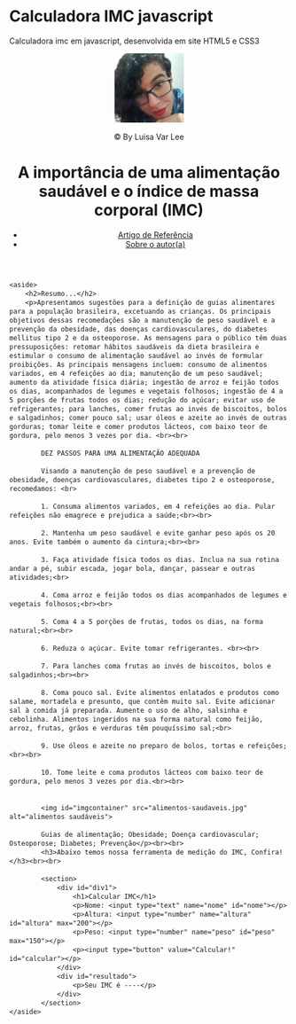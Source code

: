 # Calculadora IMC javascript
 Calculadora imc em javascript, desenvolvida em site HTML5 e CSS3

<!DOCTYPE html>
<html lang="pt-br">
<head>
    <meta charset="UTF-8">
    <meta http-equiv="X-UA-Compatible" content="IE=edge">
    <meta name="viewport" content="width=device-width, initial-scale=1.0">
    <title>IMC e Saúde</title>
    <link rel="stylesheet" href="estilo.css">
    <script src="javascript.js"></script>
</head>
<body>
    <header>
        <img id="imagem" src="logo.png" alt="Luisa img">
        <p id="imglegenda">&copy; By Luisa Var Lee</p>
        <div id="containerMenu">
            <h1 id="tituloheader">A importância de uma alimentação saudável e o índice de massa corporal (IMC) </h1>
        <nav id="menu" type="content">
            <ul id="lista">
                <li><a href="https://www.scielo.br/j/abem/a/vvvr8GQ3xwMJThHrXQW4jSj/?lang=pt" target="_blank">Artigo de Referência</a></li>
                <li><a href="index (2).html" target="_blank">Sobre o autor(a)</a></li>
            </ul>
        </nav>
        </div>
    </header>

    <aside>
        <h2>Resumo...</h2>
        <p>Apresentamos sugestões para a definição de guias alimentares para a população brasileira, excetuando as crianças. Os principais objetivos dessas recomedações são a manutenção de peso saudável e a prevenção da obesidade, das doenças cardiovasculares, do diabetes mellitus tipo 2 e da osteoporose. As mensagens para o público têm duas pressuposições: retomar hábitos saudáveis da dieta brasileira e estimular o consumo de alimentação saudável ao invés de formular proibições. As principais mensagens incluem: consumo de alimentos variados, em 4 refeições ao dia; manutenção de um peso saudável; aumento da atividade física diária; ingestão de arroz e feijão todos os dias, acompanhados de legumes e vegetais folhosos; ingestão de 4 a 5 porções de frutas todos os dias; redução do açúcar; evitar uso de refrigerantes; para lanches, comer frutas ao invés de biscoitos, bolos e salgadinhos; comer pouco sal; usar óleos e azeite ao invés de outras gorduras; tomar leite e comer produtos lácteos, com baixo teor de gordura, pelo menos 3 vezes por dia. <br><br>
            
            DEZ PASSOS PARA UMA ALIMENTAÇÃO ADEQUADA

            Visando a manutenção de peso saudável e a prevenção de obesidade, doenças cardiovasculares, diabetes tipo 2 e osteoporose, recomedamos: <br>
            
            1. Consuma alimentos variados, em 4 refeições ao dia. Pular refeições não emagrece e prejudica a saúde;<br><br>
            
            2. Mantenha um peso saudável e evite ganhar peso após os 20 anos. Evite também o aumento da cintura;<br><br>
            
            3. Faça atividade física todos os dias. Inclua na sua rotina andar a pé, subir escada, jogar bola, dançar, passear e outras atividades;<br>
            
            4. Coma arroz e feijão todos os dias acompanhados de legumes e vegetais folhosos;<br><br>
            
            5. Coma 4 a 5 porções de frutas, todos os dias, na forma natural;<br><br>
            
            6. Reduza o açúcar. Evite tomar refrigerantes. <br><br>
            
            7. Para lanches coma frutas ao invés de biscoitos, bolos e salgadinhos;<br><br>
            
            8. Coma pouco sal. Evite alimentos enlatados e produtos como salame, mortadela e presunto, que contêm muito sal. Evite adicionar sal à comida já preparada. Aumente o uso de alho, salsinha e cebolinha. Alimentos ingeridos na sua forma natural como feijão, arroz, frutas, grãos e verduras têm pouquíssimo sal;<br>
            
            9. Use óleos e azeite no preparo de bolos, tortas e refeições;<br><br>
            
            10. Tome leite e coma produtos lácteos com baixo teor de gordura, pelo menos 3 vezes por dia.<br><br>


            <img id="imgcontainer" src="alimentos-saudaveis.jpg" alt="alimentos saudáveis">

            Guias de alimentação; Obesidade; Doença cardiovascular; Osteoporose; Diabetes; Prevenção</p><br><br>
            <h3>Abaixo temos nossa ferramenta de medição do IMC, Confira!</h3><br><br>

            <section>
                <div id="div1">
                    <h1>Calcular IMC</h1>
                    <p>Nome: <input type="text" name="nome" id="nome"></p>
                    <p>Altura: <input type="number" name="altura" id="altura" max="200"></p>
                    <p>Peso: <input type="number" name="peso" id="peso" max="150"></p>
                    <p><input type="button" value="Calcular!" id="calcular"></p>
                </div>
                <div id="resultado">
                    <p>Seu IMC é ----</p>
                </div>
            </section>
    </aside>

    
    
</body>
</html>
